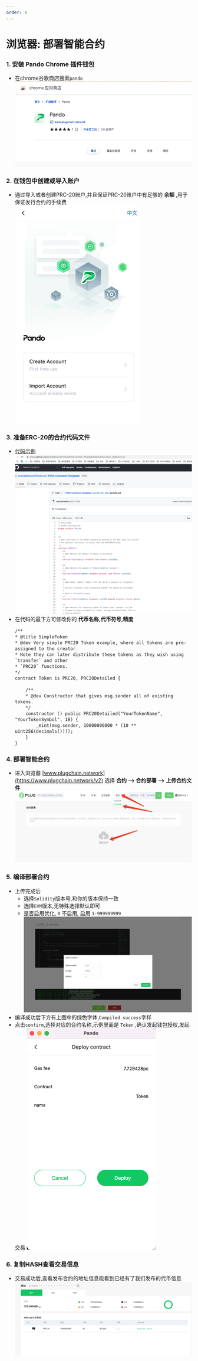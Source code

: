 ```yaml
---
order: 6
---
```


# 浏览器: 部署智能合约

### 1. 安装 Pando Chrome 插件钱包
- 在chrome谷歌商店搜索`pando`
![wallet](../pics/prc20-pando-chrome.png)
### 2. 在钱包中创建或导入账户
- 通过导入或者创建PRC-20账户,并且保证PRC-20账户中有足够的 **余额** ,用于保证发行合约的手续费
![create-account](../pics/prc20-create-account-chrome.png)
### 3. 准备ERC-20的合约代码文件
- [代码示例](https://github.com/oracleNetworkProtocol/PVM-Contract-Template/blob/main/prc20/zh_CN/pvm20.sol)
![prc-20](../pics/prc20-token-template.png)
- 在代码的最下方可修改你的 **代币名称,代币符号,精度**
    ```sol
    /**
    * @title SimpleToken
    * @dev Very simple PRC20 Token example, where all tokens are pre-assigned to the creator.
    * Note they can later distribute these tokens as they wish using `transfer` and other
    * `PRC20` functions.
    */
    contract Token is PRC20, PRC20Detailed {

        /**
        * @dev Constructor that gives msg.sender all of existing tokens.
        */
        constructor () public PRC20Detailed("YourTokenName", "YourTokenSymbol", 18) {
            _mint(msg.sender, 10000000000 * (10 ** uint256(decimals())));
        }
    }
    ```
### 4. 部署智能合约
- 进入浏览器 [www.plugchain.network](https://www.plugchain.network/v2) 选择 **合约 --> 合约部署 --> 上传合约文件**
![contract-browser-site](../pics/prc20-browser-site.png)
### 5. 编译部署合约
- 上传完成后 
    - 选择`Solidity`版本号,和你的版本保持一致
    - 选择`EVM`版本,无特殊选择默认即可
    - 是否启用优化, `0`  不启用, 启用 `1-999999999` 
![contract-browser-site](../pics/prc20-contract-compile-finish.png)
- 编译成功后下方有上图中的绿色字体,`Compiled success`字样
- 点击`confirm`,选择对应的合约名称,示例里面是 `Token` ,确认发起钱包授权,发起交易
![contract-browser-site](../pics/prc20-auth-to-deploy.png)

### 6. 复制HASH查看交易信息
- 交易成功后,查看发布合约的地址信息能看到已经有了我们发布的代币信息
![contract-browser-site](../pics/prc20-address-contract.png)
